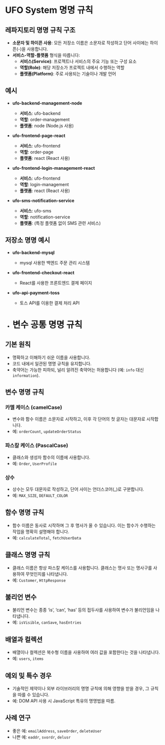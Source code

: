# UFO System 명명 규칙

## 레파지토리 명명 규칙 구조
- **소문자 및 하이픈 사용**: 모든 저장소 이름은 소문자로 작성하고 단어 사이에는 하이픈(-)을 사용합니다.
- **서비스-역할-플랫폼** 형식을 따릅니다:
  - **서비스(Service)**: 프로젝트나 서비스의 주요 기능 또는 구성 요소
  - **역할(Role)**: 해당 저장소가 프로젝트 내에서 수행하는 역할
  - **플랫폼(Platform)**: 주로 사용되는 기술이나 개발 언어

## 예시
- **ufo-backend-management-node**
  - **서비스**: ufo-backend
  - **역할**: order-management
  - **플랫폼**: node (Node.js 사용)

- **ufo-frontend-page-react**
  - **서비스**: ufo-frontend
  - **역할**: order-page
  - **플랫폼**: react (React 사용)

- **ufo-frontend-login-management-react**
  - **서비스**: ufo-frontend
  - **역할**: login-management
  - **플랫폼**: react (React 사용)

- **ufo-sms-notification-service**
  - **서비스**: ufo-sms
  - **역할**: notification-service
  - **플랫폼**: (특정 플랫폼 없이 SMS 관련 서비스)

## 저장소 명명 예시
- **ufo-backend-mysql**
  - mysql 사용한 백엔드 주문 관리 시스템

- **ufo-frontend-checkout-react**
  - React를 사용한 프론트엔드 결제 페이지

- **ufo-api-payment-toss**
  - 토스 API를 이용한 결제 처리 API
 
- # 변수 공통 명명 규칙

## 기본 원칙
- 명확하고 이해하기 쉬운 이름을 사용합니다.
- 코드 내에서 일관된 명명 규칙을 유지합니다.
- 축약어는 가능한 피하되, 널리 알려진 축약어는 허용합니다 (예: `info` 대신 `information`).

## 변수 명명 규칙

### 카멜 케이스 (camelCase)
- 변수와 함수 이름은 소문자로 시작하고, 이후 각 단어의 첫 글자는 대문자로 시작합니다.
- 예: `orderCount`, `updateOrderStatus`

### 파스칼 케이스 (PascalCase)
- 클래스와 생성자 함수의 이름에 사용합니다.
- 예: `Order`, `UserProfile`

### 상수
- 상수는 모두 대문자로 작성하고, 단어 사이는 언더스코어(_)로 구분합니다.
- 예: `MAX_SIZE`, `DEFAULT_COLOR`

## 함수 명명 규칙
- 함수 이름은 동사로 시작하며 그 후 명사가 올 수 있습니다. 이는 함수가 수행하는 작업을 명확히 설명해야 합니다.
- 예: `calculateTotal`, `fetchUserData`

## 클래스 명명 규칙
- 클래스 이름은 항상 파스칼 케이스를 사용합니다. 클래스는 명사 또는 명사구를 사용하여 무엇인지를 나타냅니다.
- 예: `Customer`, `HttpResponse`

## 불리언 변수
- 불리언 변수는 종종 ‘is’, ‘can’, ‘has’ 등의 접두사를 사용하여 변수가 불리언임을 나타냅니다.
- 예: `isVisible`, `canSave`, `hasEntries`

## 배열과 컬렉션
- 배열이나 컬렉션은 복수형 이름을 사용하여 여러 값을 포함한다는 것을 나타냅니다.
- 예: `users`, `items`

## 예외 및 특수 경우
- 기술적인 제약이나 외부 라이브러리의 명명 규칙에 의해 영향을 받을 경우, 그 규칙을 따를 수 있습니다.
- 예: DOM API 사용 시 JavaScript 특유의 명명법을 따름.

## 사례 연구
- 좋은 예: `emailAddress`, `saveOrder`, `deleteUser`
- 나쁜 예: `eaddr`, `svordr`, `delusr`
